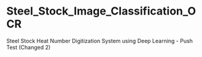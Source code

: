 # Steel_Stock_Image_Classification_OCR
Steel Stock Heat Number Digitization System using Deep Learning - Push Test (Changed 2)

